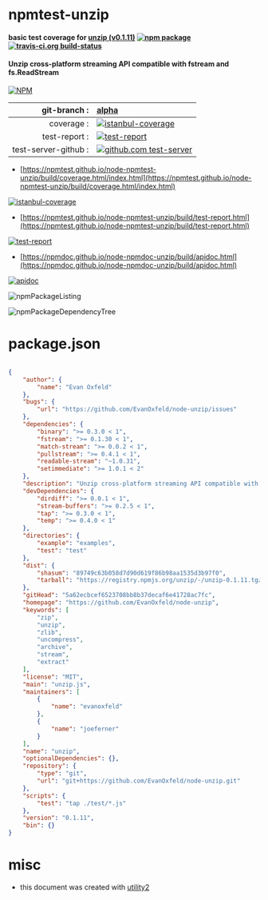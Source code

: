 # npmtest-unzip

#### basic test coverage for  [unzip (v0.1.11)](https://github.com/EvanOxfeld/node-unzip)  [![npm package](https://img.shields.io/npm/v/npmtest-unzip.svg?style=flat-square)](https://www.npmjs.org/package/npmtest-unzip) [![travis-ci.org build-status](https://api.travis-ci.org/npmtest/node-npmtest-unzip.svg)](https://travis-ci.org/npmtest/node-npmtest-unzip)

#### Unzip cross-platform streaming API compatible with fstream and fs.ReadStream

[![NPM](https://nodei.co/npm/unzip.png?downloads=true&downloadRank=true&stars=true)](https://www.npmjs.com/package/unzip)

| git-branch : | [alpha](https://github.com/npmtest/node-npmtest-unzip/tree/alpha)|
|--:|:--|
| coverage : | [![istanbul-coverage](https://npmtest.github.io/node-npmtest-unzip/build/coverage.badge.svg)](https://npmtest.github.io/node-npmtest-unzip/build/coverage.html/index.html)|
| test-report : | [![test-report](https://npmtest.github.io/node-npmtest-unzip/build/test-report.badge.svg)](https://npmtest.github.io/node-npmtest-unzip/build/test-report.html)|
| test-server-github : | [![github.com test-server](https://npmtest.github.io/node-npmtest-unzip/GitHub-Mark-32px.png)](https://npmtest.github.io/node-npmtest-unzip/build/app/index.html) | | build-artifacts : | [![build-artifacts](https://npmtest.github.io/node-npmtest-unzip/glyphicons_144_folder_open.png)](https://github.com/npmtest/node-npmtest-unzip/tree/gh-pages/build)|

- [https://npmtest.github.io/node-npmtest-unzip/build/coverage.html/index.html](https://npmtest.github.io/node-npmtest-unzip/build/coverage.html/index.html)

[![istanbul-coverage](https://npmtest.github.io/node-npmtest-unzip/build/screenCapture.buildCi.browser.%252Ftmp%252Fbuild%252Fcoverage.lib.html.png)](https://npmtest.github.io/node-npmtest-unzip/build/coverage.html/index.html)

- [https://npmtest.github.io/node-npmtest-unzip/build/test-report.html](https://npmtest.github.io/node-npmtest-unzip/build/test-report.html)

[![test-report](https://npmtest.github.io/node-npmtest-unzip/build/screenCapture.buildCi.browser.%252Ftmp%252Fbuild%252Ftest-report.html.png)](https://npmtest.github.io/node-npmtest-unzip/build/test-report.html)

- [https://npmdoc.github.io/node-npmdoc-unzip/build/apidoc.html](https://npmdoc.github.io/node-npmdoc-unzip/build/apidoc.html)

[![apidoc](https://npmdoc.github.io/node-npmdoc-unzip/build/screenCapture.buildCi.browser.%252Ftmp%252Fbuild%252Fapidoc.html.png)](https://npmdoc.github.io/node-npmdoc-unzip/build/apidoc.html)

![npmPackageListing](https://npmtest.github.io/node-npmtest-unzip/build/screenCapture.npmPackageListing.svg)

![npmPackageDependencyTree](https://npmtest.github.io/node-npmtest-unzip/build/screenCapture.npmPackageDependencyTree.svg)



# package.json

```json

{
    "author": {
        "name": "Evan Oxfeld"
    },
    "bugs": {
        "url": "https://github.com/EvanOxfeld/node-unzip/issues"
    },
    "dependencies": {
        "binary": ">= 0.3.0 < 1",
        "fstream": ">= 0.1.30 < 1",
        "match-stream": ">= 0.0.2 < 1",
        "pullstream": ">= 0.4.1 < 1",
        "readable-stream": "~1.0.31",
        "setimmediate": ">= 1.0.1 < 2"
    },
    "description": "Unzip cross-platform streaming API compatible with fstream and fs.ReadStream",
    "devDependencies": {
        "dirdiff": ">= 0.0.1 < 1",
        "stream-buffers": ">= 0.2.5 < 1",
        "tap": ">= 0.3.0 < 1",
        "temp": ">= 0.4.0 < 1"
    },
    "directories": {
        "example": "examples",
        "test": "test"
    },
    "dist": {
        "shasum": "89749c63b058d7d90d619f86b98aa1535d3b97f0",
        "tarball": "https://registry.npmjs.org/unzip/-/unzip-0.1.11.tgz"
    },
    "gitHead": "5a62ecbcef6523708bb8b37decaf6e41728ac7fc",
    "homepage": "https://github.com/EvanOxfeld/node-unzip",
    "keywords": [
        "zip",
        "unzip",
        "zlib",
        "uncompress",
        "archive",
        "stream",
        "extract"
    ],
    "license": "MIT",
    "main": "unzip.js",
    "maintainers": [
        {
            "name": "evanoxfeld"
        },
        {
            "name": "joeferner"
        }
    ],
    "name": "unzip",
    "optionalDependencies": {},
    "repository": {
        "type": "git",
        "url": "git+https://github.com/EvanOxfeld/node-unzip.git"
    },
    "scripts": {
        "test": "tap ./test/*.js"
    },
    "version": "0.1.11",
    "bin": {}
}
```



# misc
- this document was created with [utility2](https://github.com/kaizhu256/node-utility2)
